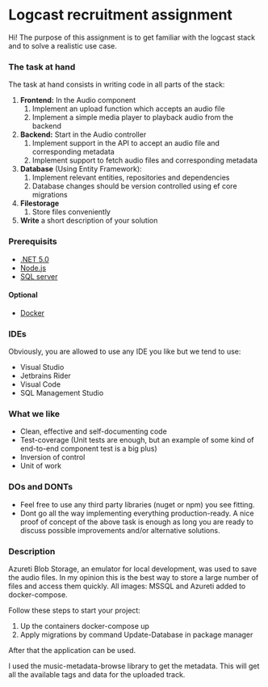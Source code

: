 # Logcast recruitment assignment 
Hi! The purpose of this assignment is to get familiar with the logcast stack and to solve a realistic use case.

### The task at hand
The task at hand consists in writing code in all parts of the stack:
1.	**Frontend:** In the Audio component
    1. Implement an upload function which accepts an audio file
    2. Implement a simple media player to playback audio from the backend
2.	**Backend:** Start in the Audio controller
    1. Implement support in the API to accept an audio file and corresponding metadata
    2. Implement support to fetch audio files and corresponding metadata
3.	**Database** (Using Entity Framework):
    1. Implement relevant entities, repositories and dependencies
    2. Database changes should be version controlled using ef core migrations
4.	**Filestorage**
    1. Store files conveniently
5.  **Write** a short description of your solution

### Prerequisits
- [.NET 5.0](https://dotnet.microsoft.com/download/dotnet/5.0)
- [Node.js](https://nodejs.org/en/download/)
- [SQL server](https://www.microsoft.com/sv-se/sql-server/sql-server-downloads)

#### Optional
- [Docker](https://www.docker.com/products/docker-desktop)

### IDEs
Obviously, you are allowed to use any IDE you like but we tend to use: 
* Visual Studio
* Jetbrains Rider 
* Visual Code 
* SQL Management Studio 

### What we like
* Clean, effective and self-documenting code
* Test-coverage (Unit tests are enough, but an example of some kind of end-to-end component test is a big plus)
* Inversion of control
* Unit of work

### DOs and DONTs
* Feel free to use any third party libraries (nuget or npm) you see fitting.
* Dont go all the way implementing everything production-ready. A nice proof of concept of the above task is enough as long you are ready to discuss possible improvements and/or alternative solutions.

### Description
Azureti Blob Storage, an emulator for local development, was used to save the audio files.
In my opinion this is the best way to store a large number of files and access them quickly.
All images: MSSQL and Azureti added to docker-compose.

Follow these steps to start your project: 
1. Up the containers docker-compose up
2. Apply migrations by command Update-Database in package manager

After that the application can be used.

I used the music-metadata-browse library to get the metadata.
This will get all the available tags and data for the uploaded track.
